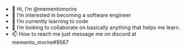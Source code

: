 - 👋 Hi, I’m @mementomorire
- 👀 I’m interested in becoming a software engineer
- 🌱 I’m currently learning to code
- 💞️ I’m looking to collaborate on basically anything that helps me learn.
- 📫 How to reach me just message me on discord at memento_morire#9567

<!---
mementomorire/mementomorire is a ✨ special ✨ repository because its `README.md` (this file) appears on your GitHub profile.
You can click the Preview link to take a look at your changes.
--->

